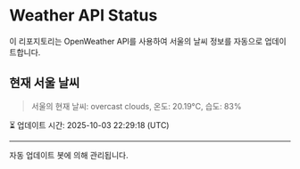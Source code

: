 
# Weather API Status

이 리포지토리는 OpenWeather API를 사용하여 서울의 날씨 정보를 자동으로 업데이트합니다.

## 현재 서울 날씨
> 서울의 현재 날씨: overcast clouds, 온도: 20.19°C, 습도: 83%

⏳ 업데이트 시간: 2025-10-03 22:29:18 (UTC)

---
자동 업데이트 봇에 의해 관리됩니다.
